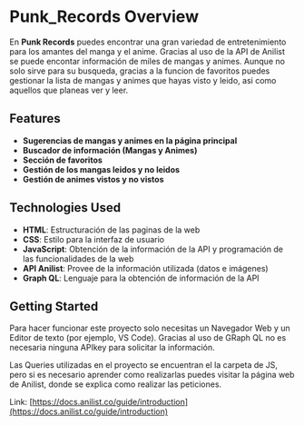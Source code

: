 # Punk_Records Overview

En **Punk Records** puedes encontrar una gran variedad de entretenimiento para los amantes del manga y el anime. Gracias al uso de la API de Anilist se puede encontar información de miles de mangas y animes. Aunque no solo sirve para su busqueda, gracias a la funcion de favoritos puedes gestionar la lista de mangas y animes que hayas visto y leido, asi como aquellos que planeas ver y leer.

## Features

- **Sugerencias de mangas y animes en la página principal**
- **Buscador de información (Mangas y Animes)**
- **Sección de favoritos**
- **Gestión de los mangas leidos y no leidos**
- **Gestión de animes vistos y no vistos**

## Technologies Used

- **HTML**: Estructuración de las paginas de la web
- **CSS**: Estilo para la interfaz de usuario
- **JavaScript**: Obtención de la información de la API y programación de las funcionalidades de la web
- **API Anilist**: Provee de la información utilizada (datos e imágenes)
- **Graph QL**: Lenguaje para la obtención de información de la API

## Getting Started

Para hacer funcionar este proyecto solo necesitas un Navegador Web y un Editor de texto (por ejemplo, VS Code). Gracias al uso de GRaph QL no es necesaria ninguna APIkey para solicitar la información.

Las Queries utilizadas en el proyecto se encuentran el la carpeta de JS, pero si es necesario aprender como realizarlas puedes visitar la página web de Anilist, donde se explica como realizar las peticiones.

Link: [https://docs.anilist.co/guide/introduction](https://docs.anilist.co/guide/introduction)

